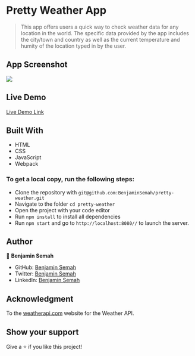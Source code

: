 # Pretty Weather App

> This app offers users a quick way to check weather data for any location in the world. 
> The specific data provided by the app includes the city/town and country as well as the current temperature and humity of the location typed in by the user. 

## App Screenshot
![](https://github.com/BenjaminSemah/pretty-weather/blob/dev/prettyweather.gif)

## Live Demo
[Live Demo Link](https://prettyweather.netlify.app/)

## Built With

- HTML
- CSS
- JavaScript
- Webpack

### To get a local copy, run the following steps:

- Clone the repository with `git@github.com:BenjaminSemah/pretty-weather.git`
- Navigate to the folder `cd pretty-weather`
- Open the project with your code editor
- Run `npm install` to install all dependencies
- Run `npm start` and go to `http://localhost:8080//` to launch the server.

## Author

👤 **Benjamin Semah**

- GitHub: [Benjamin Semah](https://github.com/BenjaminSemah)
- Twitter: [Benjamin Semah](https://twitter.com/BenjaminSemah)
- LinkedIn: [Benjamin Semah](https://www.linkedin.com/in/benjaminsemah/)

## Acknowledgment
To the [weatherapi.com](https://www.weatherapi.com/) website for the Weather API.

## Show your support

Give a ⭐️ if you like this project!

